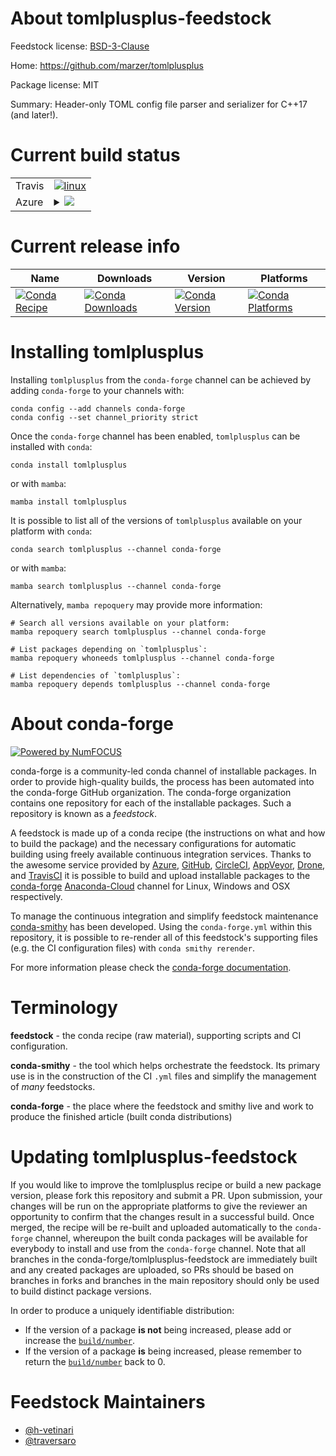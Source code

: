 About tomlplusplus-feedstock
============================

Feedstock license: [BSD-3-Clause](https://github.com/conda-forge/tomlplusplus-feedstock/blob/main/LICENSE.txt)

Home: https://github.com/marzer/tomlplusplus

Package license: MIT

Summary: Header-only TOML config file parser and serializer for C++17 (and later!).

Current build status
====================


<table><tr>
    <td>Travis</td>
    <td>
      <a href="https://app.travis-ci.com/conda-forge/tomlplusplus-feedstock">
        <img alt="linux" src="https://img.shields.io/travis/com/conda-forge/tomlplusplus-feedstock/main.svg?label=Linux">
      </a>
    </td>
  </tr>
    
  <tr>
    <td>Azure</td>
    <td>
      <details>
        <summary>
          <a href="https://dev.azure.com/conda-forge/feedstock-builds/_build/latest?definitionId=13521&branchName=main">
            <img src="https://dev.azure.com/conda-forge/feedstock-builds/_apis/build/status/tomlplusplus-feedstock?branchName=main">
          </a>
        </summary>
        <table>
          <thead><tr><th>Variant</th><th>Status</th></tr></thead>
          <tbody><tr>
              <td>linux_64</td>
              <td>
                <a href="https://dev.azure.com/conda-forge/feedstock-builds/_build/latest?definitionId=13521&branchName=main">
                  <img src="https://dev.azure.com/conda-forge/feedstock-builds/_apis/build/status/tomlplusplus-feedstock?branchName=main&jobName=linux&configuration=linux%20linux_64_" alt="variant">
                </a>
              </td>
            </tr><tr>
              <td>linux_aarch64</td>
              <td>
                <a href="https://dev.azure.com/conda-forge/feedstock-builds/_build/latest?definitionId=13521&branchName=main">
                  <img src="https://dev.azure.com/conda-forge/feedstock-builds/_apis/build/status/tomlplusplus-feedstock?branchName=main&jobName=linux&configuration=linux%20linux_aarch64_" alt="variant">
                </a>
              </td>
            </tr><tr>
              <td>linux_ppc64le</td>
              <td>
                <a href="https://dev.azure.com/conda-forge/feedstock-builds/_build/latest?definitionId=13521&branchName=main">
                  <img src="https://dev.azure.com/conda-forge/feedstock-builds/_apis/build/status/tomlplusplus-feedstock?branchName=main&jobName=linux&configuration=linux%20linux_ppc64le_" alt="variant">
                </a>
              </td>
            </tr><tr>
              <td>osx_64</td>
              <td>
                <a href="https://dev.azure.com/conda-forge/feedstock-builds/_build/latest?definitionId=13521&branchName=main">
                  <img src="https://dev.azure.com/conda-forge/feedstock-builds/_apis/build/status/tomlplusplus-feedstock?branchName=main&jobName=osx&configuration=osx%20osx_64_" alt="variant">
                </a>
              </td>
            </tr><tr>
              <td>osx_arm64</td>
              <td>
                <a href="https://dev.azure.com/conda-forge/feedstock-builds/_build/latest?definitionId=13521&branchName=main">
                  <img src="https://dev.azure.com/conda-forge/feedstock-builds/_apis/build/status/tomlplusplus-feedstock?branchName=main&jobName=osx&configuration=osx%20osx_arm64_" alt="variant">
                </a>
              </td>
            </tr><tr>
              <td>win_64</td>
              <td>
                <a href="https://dev.azure.com/conda-forge/feedstock-builds/_build/latest?definitionId=13521&branchName=main">
                  <img src="https://dev.azure.com/conda-forge/feedstock-builds/_apis/build/status/tomlplusplus-feedstock?branchName=main&jobName=win&configuration=win%20win_64_" alt="variant">
                </a>
              </td>
            </tr>
          </tbody>
        </table>
      </details>
    </td>
  </tr>
</table>

Current release info
====================

| Name | Downloads | Version | Platforms |
| --- | --- | --- | --- |
| [![Conda Recipe](https://img.shields.io/badge/recipe-tomlplusplus-green.svg)](https://anaconda.org/conda-forge/tomlplusplus) | [![Conda Downloads](https://img.shields.io/conda/dn/conda-forge/tomlplusplus.svg)](https://anaconda.org/conda-forge/tomlplusplus) | [![Conda Version](https://img.shields.io/conda/vn/conda-forge/tomlplusplus.svg)](https://anaconda.org/conda-forge/tomlplusplus) | [![Conda Platforms](https://img.shields.io/conda/pn/conda-forge/tomlplusplus.svg)](https://anaconda.org/conda-forge/tomlplusplus) |

Installing tomlplusplus
=======================

Installing `tomlplusplus` from the `conda-forge` channel can be achieved by adding `conda-forge` to your channels with:

```
conda config --add channels conda-forge
conda config --set channel_priority strict
```

Once the `conda-forge` channel has been enabled, `tomlplusplus` can be installed with `conda`:

```
conda install tomlplusplus
```

or with `mamba`:

```
mamba install tomlplusplus
```

It is possible to list all of the versions of `tomlplusplus` available on your platform with `conda`:

```
conda search tomlplusplus --channel conda-forge
```

or with `mamba`:

```
mamba search tomlplusplus --channel conda-forge
```

Alternatively, `mamba repoquery` may provide more information:

```
# Search all versions available on your platform:
mamba repoquery search tomlplusplus --channel conda-forge

# List packages depending on `tomlplusplus`:
mamba repoquery whoneeds tomlplusplus --channel conda-forge

# List dependencies of `tomlplusplus`:
mamba repoquery depends tomlplusplus --channel conda-forge
```


About conda-forge
=================

[![Powered by
NumFOCUS](https://img.shields.io/badge/powered%20by-NumFOCUS-orange.svg?style=flat&colorA=E1523D&colorB=007D8A)](https://numfocus.org)

conda-forge is a community-led conda channel of installable packages.
In order to provide high-quality builds, the process has been automated into the
conda-forge GitHub organization. The conda-forge organization contains one repository
for each of the installable packages. Such a repository is known as a *feedstock*.

A feedstock is made up of a conda recipe (the instructions on what and how to build
the package) and the necessary configurations for automatic building using freely
available continuous integration services. Thanks to the awesome service provided by
[Azure](https://azure.microsoft.com/en-us/services/devops/), [GitHub](https://github.com/),
[CircleCI](https://circleci.com/), [AppVeyor](https://www.appveyor.com/),
[Drone](https://cloud.drone.io/welcome), and [TravisCI](https://travis-ci.com/)
it is possible to build and upload installable packages to the
[conda-forge](https://anaconda.org/conda-forge) [Anaconda-Cloud](https://anaconda.org/)
channel for Linux, Windows and OSX respectively.

To manage the continuous integration and simplify feedstock maintenance
[conda-smithy](https://github.com/conda-forge/conda-smithy) has been developed.
Using the ``conda-forge.yml`` within this repository, it is possible to re-render all of
this feedstock's supporting files (e.g. the CI configuration files) with ``conda smithy rerender``.

For more information please check the [conda-forge documentation](https://conda-forge.org/docs/).

Terminology
===========

**feedstock** - the conda recipe (raw material), supporting scripts and CI configuration.

**conda-smithy** - the tool which helps orchestrate the feedstock.
                   Its primary use is in the construction of the CI ``.yml`` files
                   and simplify the management of *many* feedstocks.

**conda-forge** - the place where the feedstock and smithy live and work to
                  produce the finished article (built conda distributions)


Updating tomlplusplus-feedstock
===============================

If you would like to improve the tomlplusplus recipe or build a new
package version, please fork this repository and submit a PR. Upon submission,
your changes will be run on the appropriate platforms to give the reviewer an
opportunity to confirm that the changes result in a successful build. Once
merged, the recipe will be re-built and uploaded automatically to the
`conda-forge` channel, whereupon the built conda packages will be available for
everybody to install and use from the `conda-forge` channel.
Note that all branches in the conda-forge/tomlplusplus-feedstock are
immediately built and any created packages are uploaded, so PRs should be based
on branches in forks and branches in the main repository should only be used to
build distinct package versions.

In order to produce a uniquely identifiable distribution:
 * If the version of a package **is not** being increased, please add or increase
   the [``build/number``](https://docs.conda.io/projects/conda-build/en/latest/resources/define-metadata.html#build-number-and-string).
 * If the version of a package **is** being increased, please remember to return
   the [``build/number``](https://docs.conda.io/projects/conda-build/en/latest/resources/define-metadata.html#build-number-and-string)
   back to 0.

Feedstock Maintainers
=====================

* [@h-vetinari](https://github.com/h-vetinari/)
* [@traversaro](https://github.com/traversaro/)

